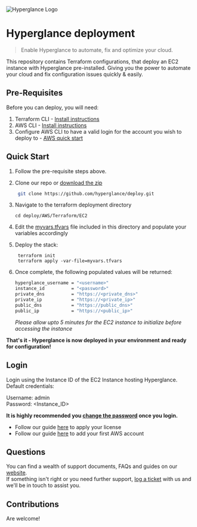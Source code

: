 <img src="https://github.com/hyperglance/deploy/blob/master/files/b5dfbb6c-75c8-493b-8c5d-d68b3272cf0f.png" alt="Hyperglance Logo" />

# Hyperglance deployment

> Enable Hyperglance to automate, fix and optimize your cloud.

This repository contains Terraform configurations, that deploy an EC2 instance with Hyperglance pre-installed. Giving you the power to automate your cloud and fix configuration issues quickly & easily.

## Pre-Requisites

Before you can deploy, you will need:
1. Terraform CLI - [Install instructions](https://learn.hashicorp.com/tutorials/terraform/install-cli)
2. AWS CLI - [Install instructions](https://docs.aws.amazon.com/cli/latest/userguide/cli-chap-install.html)
3. Configure AWS CLI to have a valid login for the account you wish to deploy to - [AWS quick start](https://docs.aws.amazon.com/cli/latest/userguide/cli-configure-quickstart.html)

## Quick Start

1. Follow the pre-requisite steps above.

2. Clone our repo or [download the zip](https://github.com/hyperglance/deploy/archive/refs/heads/master.zip)
	```bash
	 git clone https://github.com/hyperglance/deploy.git
	```

4.  Navigate to the terraform deployment directory 
	
	```
	cd deploy/AWS/Terraform/EC2
    ```

5. Edit the [myvars.tfvars](myvars.tfvars) file included in this directory and populate your variables accordingly
 
6. Deploy the stack:
	```
	 terraform init
	 terraform apply -var-file=myvars.tfvars
	```

6. Once complete, the following populated values will be returned:
	```bash
    hyperglance_username = "<username>"
    instance_id          = "<password>"
    private_dns          = "https://<private_dns>"
    private_ip           = "https://<private_ip>"
    public_dns           = "https://public_dns>"
    public_ip            = "https://<public_ip>"
	```
 
   *Please allow upto 5 minutes for the EC2 instance to initialize before accessing the instance*


__That's it - Hyperglance is now deployed in your environment and ready for configuration!__

## Login

Login using the Instance ID of the EC2 Instance hosting Hyperglance. Default credentials:

Username: admin  
Password: <Instance_ID>

__It is highly recommended you [change the password](https://support.hyperglance.com/knowledge/how-to-change-hyperglance-login-password) once you login.__

* Follow our guide [here](https://support.hyperglance.com/knowledge/how-to-apply-a-new-license) to apply your license
* Follow our guide [here](https://support.hyperglance.com/knowledge/adding-new-aws-accounts-to-hyperglance) to add your first AWS account

## Questions

You can find a wealth of support documents, FAQs and guides on our [website](https://support.hyperglance.com).<br />
If something isn't right or you need further support, [log a ticket](https://support.hyperglance.com/knowledge/kb-tickets/new) with us and we'll be in touch to assist you.

## Contributions
Are welcome!
